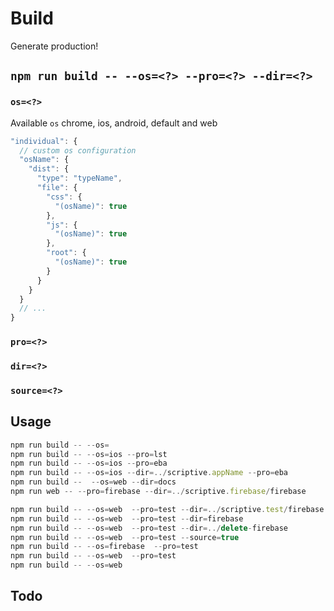 # Build
Generate production!

## `npm run build -- --os=<?> --pro=<?> --dir=<?>`

### `os=<?>`
Available `os` chrome, ios, android, default and web

```javascript
"individual": {
  // custom os configuration
  "osName": {
    "dist": {
      "type": "typeName",
      "file": {
        "css": {
          "(osName)": true
        },
        "js": {
          "(osName)": true
        },
        "root": {
          "(osName)": true
        }
      }
    }
  }
  // ...
}
```
### `pro=<?>`

### `dir=<?>`

### `source=<?>`

## Usage
```javascript
npm run build -- --os=
npm run build -- --os=ios --pro=lst
npm run build -- --os=ios --pro=eba
npm run build -- --os=ios --dir=../scriptive.appName --pro=eba
npm run build --  --os=web --dir=docs
npm run web -- --pro=firebase --dir=../scriptive.firebase/firebase

npm run build -- --os=web  --pro=test --dir=../scriptive.test/firebase
npm run build -- --os=web  --pro=test --dir=firebase
npm run build -- --os=web  --pro=test --dir=../delete-firebase
npm run build -- --os=web  --pro=test --source=true
npm run build -- --os=firebase  --pro=test
npm run build -- --os=web  --pro=test
npm run build -- --os=web
```

## Todo


